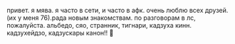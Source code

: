 привет. я мява. я часто в сети, и часто в афк. очень люблю всех друзей. (их у меня 76).рада новым знакомствам. по разговорам в лс, пожалуйста. альбедо, сяо, странник, тигнари, кадзуха кинн. кадзухейдзо, кадзускары канон!! 🦮
